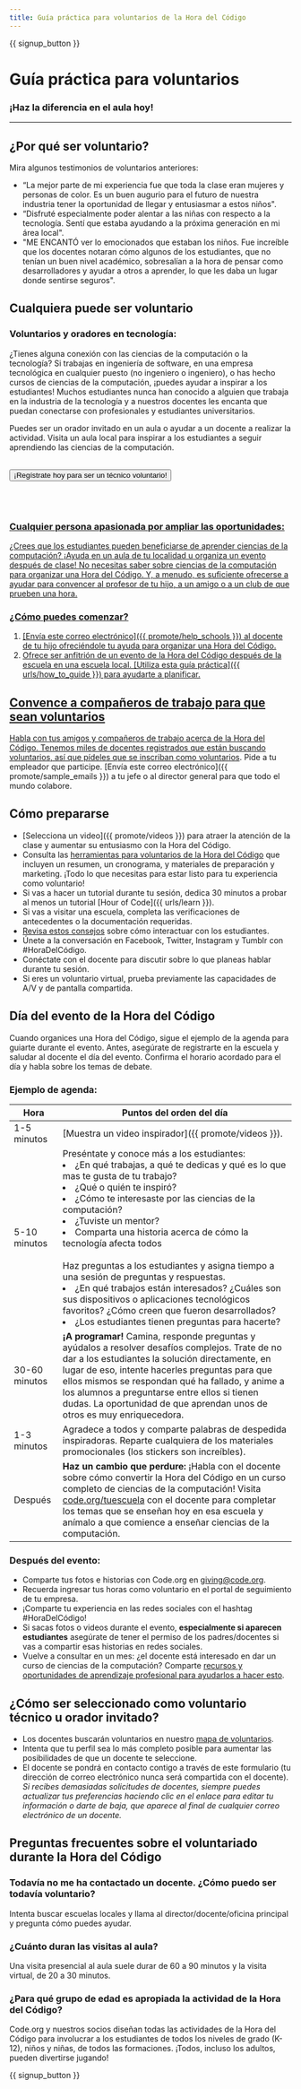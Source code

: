 ```yaml
---
title: Guía práctica para voluntarios de la Hora del Código
---
```


{{ signup_button }}

# Guía práctica para voluntarios
### ¡Haz la diferencia en el aula hoy!

***

## ¿Por qué ser voluntario?
Mira algunos testimonios de voluntarios anteriores:

- “La mejor parte de mi experiencia fue que toda la clase eran mujeres y personas de color. Es un buen augurio para el futuro de nuestra industria tener la oportunidad de llegar y entusiasmar a estos niños".
- “Disfruté especialmente poder alentar a las niñas con respecto a la tecnología. Sentí que estaba ayudando a la próxima generación en mi área local".
- "ME ENCANTÓ ver lo emocionados que estaban los niños. Fue increíble que los docentes notaran cómo algunos de los estudiantes, que no tenían un buen nivel académico, sobresalían a la hora de pensar como desarrolladores y ayudar a otros a aprender, lo que les daba un lugar donde sentirse seguros".

## Cualquiera puede ser voluntario
### Voluntarios y oradores en tecnología:
¿Tienes alguna conexión con las ciencias de la computación o la tecnología? Si trabajas en ingeniería de software, en una empresa tecnológica en cualquier puesto (no ingeniero o ingeniero), o has hecho cursos de ciencias de la computación, ¡puedes ayudar a inspirar a los estudiantes! Muchos estudiantes nunca han conocido a alguien que trabaja en la industria de la tecnología y a nuestros docentes les encanta que puedan conectarse con profesionales y estudiantes universitarios.

Puedes ser un orador invitado en un aula o ayudar a un docente a realizar la actividad. Visita un aula local para inspirar a los estudiantes a seguir aprendiendo las ciencias de la computación.
<br>
<br>

<a href="https://code.org/volunteer"><button>¡Regístrate hoy para ser un técnico voluntario!</button>

<br>
<br>

### Cualquier persona apasionada por ampliar las oportunidades:
¿Crees que los estudiantes pueden beneficiarse de aprender ciencias de la computación? ¡Ayuda en un aula de tu localidad u organiza un evento después de clase! No necesitas saber sobre ciencias de la computación para organizar una Hora del Código. Y, a menudo, es suficiente ofrecerse a ayudar para convencer al profesor de tu hijo, a un amigo o a un club de que prueben una hora.

### ¿Cómo puedes comenzar?

1. [Envía este correo electrónico]({{ promote/help_schools }}) al docente de tu hijo ofreciéndole tu ayuda para organizar una Hora del Código.
2. Ofrece ser anfitrión de un evento de la Hora del Código después de la escuela en una escuela local. [Utiliza esta guía práctica]({{ urls/how_to_guide }}) para ayudarte a planificar.

## Convence a compañeros de trabajo para que sean voluntarios
Habla con tus amigos y compañeros de trabajo acerca de la Hora del Código. Tenemos miles de docentes registrados que están buscando voluntarios, así que pídeles que se [inscriban como voluntarios](https://code.org/volunteer). Pide a tu empleador que participe. [Envía este correo electrónico]({{ promote/sample_emails }}) a tu jefe o al director general para que todo el mundo colabore.

## Cómo prepararse
- [Selecciona un video]({{ promote/videos }}) para atraer la atención de la clase y aumentar su entusiasmo con la Hora del Código.
- Consulta las [herramientas para voluntarios de la Hora del Código](/files/hoc-volunteer-toolkit.pdf) que incluyen un resumen, un cronograma, y materiales de preparación y marketing. ¡Todo lo que necesitas para estar listo para tu experiencia como voluntario!
- Si vas a hacer un tutorial durante tu sesión, dedica 30 minutos a probar al menos un tutorial [Hour of Code]({{ urls/learn }}).
- Si vas a visitar una escuela, completa las verificaciones de antecedentes o la documentación requeridas.
- [Revisa estos consejos](https://code.org/files/CSTT_Volunteers.pdf) sobre cómo interactuar con los estudiantes.
- Únete a la conversación en Facebook, Twitter, Instagram y Tumblr con #HoraDelCódigo.
- Conéctate con el docente para discutir sobre lo que planeas hablar durante tu sesión.
- Si eres un voluntario virtual, prueba previamente las capacidades de A/V y de pantalla compartida.

## Día del evento de la Hora del Código
Cuando organices una Hora del Código, sigue el ejemplo de la agenda para guiarte durante el evento. Antes, asegúrate de registrarte en la escuela y saludar al docente el día del evento. Confirma el horario acordado para el día y habla sobre los temas de debate.

### Ejemplo de agenda:

| Hora          | Puntos del orden del día                                                                                                                                                                                                                                                                                                                                                                  |
| ------------- | ----------------------------------------------------------------------------------------------------------------------------------------------------------------------------------------------------------------------------------------------------------------------------------------------------------------------------------------------------------------------------------------- |
| 1-5 minutos   | [Muestra un video inspirador]({{ promote/videos }}).                                                                                                                                                                                                                                                                                                                                      |
| 5-10 minutos  | Preséntate y conoce más a los estudiantes:</ul><li>¿En qué trabajas, a qué te dedicas y qué es lo que mas te gusta de tu trabajo?</li><li>¿Qué o quién te inspiró?</li><li>¿Cómo te interesaste por las ciencias de la computación?</li><li>¿Tuviste un mentor?</li><li>Comparta una historia acerca de cómo la tecnología afecta todos</li><br>Haz preguntas a los estudiantes y asigna tiempo a una sesión de preguntas y respuestas.</br> <li> ¿En qué trabajos están interesados? ¿Cuáles son sus dispositivos o aplicaciones tecnológicos favoritos? ¿Cómo creen que fueron desarrollados? </li><li> ¿Los estudiantes tienen preguntas para hacerte?</ul> |
| 30-60 minutos | **¡A programar!** Camina, responde preguntas y ayúdalos a resolver desafíos complejos. Trate de no dar a los estudiantes la solución directamente, en lugar de eso, intente hacerles preguntas para que ellos mismos se respondan qué ha fallado, y anime a los alumnos a preguntarse entre ellos si tienen dudas. La oportunidad de que aprendan unos de otros es muy enriquecedora.     |
| 1-3 minutos   | Agradece a todos y comparte palabras de despedida inspiradoras. Reparte cualquiera de los materiales promocionales (los stickers son increíbles).                                                                                                                                                                                                                                         |
| Después       | **Haz un cambio que perdure:** ¡Habla con el docente sobre cómo convertir la Hora del Código en un curso completo de ciencias de la computación! Visita [code.org/tuescuela](https://code.org/yourschool) con el docente para completar los temas que se enseñan hoy en esa escuela y anímalo a que comience a enseñar ciencias de la computación.                                        |

### Después del evento:
- Comparte tus fotos e historias con Code.org en giving@code.org.
- Recuerda ingresar tus horas como voluntario en el portal de seguimiento de tu empresa.
- ¡Comparte tu experiencia en las redes sociales con el hashtag #HoraDelCódigo!
- Si sacas fotos o videos durante el evento, **especialmente si aparecen estudiantes** asegúrate de tener el permiso de los padres/docentes si vas a compartir esas historias en redes sociales.
- Vuelve a consultar en un mes: ¿el docente está interesado en dar un curso de ciencias de la computación? Comparte [recursos y oportunidades de aprendizaje profesional para ayudarlos a hacer esto](https://code.org/yourschool).

## ¿Cómo ser seleccionado como voluntario técnico u orador invitado?
- Los docentes buscarán voluntarios en nuestro [mapa de voluntarios](https://code.org/volunteer/local).
- Intenta que tu perfil sea lo más completo posible para aumentar las posibilidades de que un docente te seleccione.
- El docente se pondrá en contacto contigo a través de este formulario (tu dirección de correo electrónico nunca será compartida con el docente). *Si recibes demasiadas solicitudes de docentes, siempre puedes actualizar tus preferencias haciendo clic en el enlace para editar tu información o darte de baja, que aparece al final de cualquier correo electrónico de un docente.*

## Preguntas frecuentes sobre el voluntariado durante la Hora del Código

### Todavía no me ha contactado un docente. ¿Cómo puedo ser todavía voluntario?
Intenta buscar escuelas locales y llama al director/docente/oficina principal y pregunta cómo puedes ayudar.

### ¿Cuánto duran las visitas al aula?
Una visita presencial al aula suele durar de 60 a 90 minutos y la visita virtual, de 20 a 30 minutos.

### ¿Para qué grupo de edad es apropiada la actividad de la Hora del Código?
Code.org y nuestros socios diseñan todas las actividades de la Hora del Código para involucrar a los estudiantes de todos los niveles de grado (K-12), niños y niñas, de todos las formaciones. ¡Todos, incluso los adultos, pueden divertirse jugando!



{{ signup_button }}

